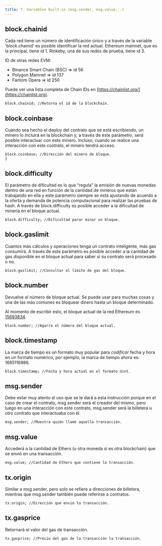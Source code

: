 ```yaml
---
title: 7. Variables built-in (msg.sender, msg.value...)
---
```


## block.chainid

Cada red tiene un número de identificación único y a través de la variable 'block.chainid' es posible identificar la red actual.
Ethereum mainnet, que es la principal, tiene id 1. Rinkeby, una de sus redes de prueba, tiene id 3.

ID de otras redes EVM:
- Binance Smart Chain (BSC) => id 56
- Polygon Mainnet => id 137
- Fantom Opera => id 250

Puede ver una lista completa de Chain IDs en [https://chainlist.org/](https://chainlist.org).

```solidity
block.chainid; //Retorna el id de la blockchain.
```

## block.coinbase

Cuando sea hecho el deploy del contrato que se está escribiendo, un minero lo incluirá en la blockchain y, a través de este parámetro, será posible interactuar con este minero. Incluso, cuando se realice una interacción con este contrato, el minero tendrá acceso.

```solidity
block.coinbase; //Dirección del minero de bloque.
}
```

## block.difficulty

El parámetro de dificultad es lo que “regula” la emisión de nuevas monedas dentro de una red en función de la cantidad de mineros que están trabajando en ella y este parámetro siempre se está ajustando de acuerdo a la oferta y demanda de potencia computacional para realizar las pruebas de hash. A través de block.difficulty es posible acceder a la dificultad de minería en el bloque actual.

```solidity
block.difficulty; //Dificultad parar minar un bloque.
```

## block.gaslimit

Cuantos más cálculos y operaciones tenga un contrato inteligente, más gas consumirá. A través de este parámetro es posible acceder a la cantidad de gas disponible en el bloque actual para saber si su contrato será procesado o no.

```solidity
block.gaslimit; //Consultar el límite de gas del bloque.
```

## block.number

Devuelve el número de bloque actual. Se puede usar para muchas cosas y una de las más comunes es bloquear dinero hasta un bloque determinado.

Al momento de escribir esto, el bloque actual de la red Ethereum es [15693834](https://etherscan.io/block/15693834).

```solidity
block.number; //Agarra el número del bloque actual.
```

## block.timestamp

La marca de tiempo es un formato muy popular para _codificar_ fecha y hora en un formato numérico, por ejemplo, la marca de tiempo ahora es: 1665116986.

```solidity
block.timestamp; //Fecha y hora actual en el formato Uint.
```

## msg.sender

Debe estar muy atento al uso que se le dará a esta instrucción porque en el caso de crear el contrato, msg.sender será el creador del mismo, pero luego en una interacción con este contrato, msg.sender será la billetera u otro contrato que interactuaba con él.

```solidity
msg.sender; //Muestra quién llamó aquella transacción.
```

## msg.value

Accederá a la cantidad de Ethers (u otra moneda si es otra blockchain) que se envió en una transacción.

```solidity
msg.value; //Cantidad de Ethers que contiene la transacción.
```

## tx.origin

Similar a msg.sender, pero solo se refiere a direcciones de billetera, mientras que msg.sender también puede referirse a contratos.

```solidity
tx.origin; //Dirección que envió la transacción.
```

## tx.gasprice

Retornará el valor del gas de transacción.

```solidity
tx.gasprice; //Precio del gas de la transacción la transacción.
```